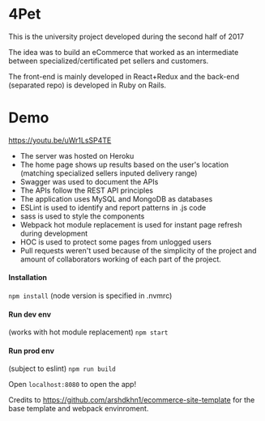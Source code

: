 # 4Pet
This is the university project developed during the second half of 2017

The idea was to build an eCommerce that worked as an intermediate between specialized/certificated pet sellers and customers.

The front-end is mainly developed in React+Redux and the back-end (separated repo) is developed in Ruby on Rails.

# Demo
https://youtu.be/uWr1LsSP4TE

* The server was hosted on Heroku
* The home page shows up results based on the user's location (matching specialized sellers inputed delivery range)
* Swagger was used to document the APIs
* The APIs follow the REST API principles
* The application uses MySQL and MongoDB as databases
* ESLint is used to identify and report patterns in .js code
* sass is used to style the components
* Webpack hot module replacement is used for instant page refresh during development
* HOC is used to protect some pages from unlogged users
* Pull requests weren't used because of the simplicity of the project and amount of collaborators working of each part of the project.

#### Installation
`npm install`
(node version is specified in .nvmrc)
#### Run dev env
(works with hot module replacement)
`npm start`
#### Run prod env
(subject to eslint)
`npm run build`

Open `localhost:8080` to open the app!


Credits to https://github.com/arshdkhn1/ecommerce-site-template for the base template and webpack envinroment.

